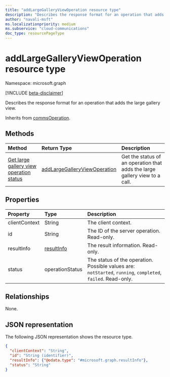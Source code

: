 ```yaml
--- 
title: "addLargeGalleryViewOperation resource type"
description: "Describes the response format for an operation that adds the large gallery view."
author: "navali-msft"
ms.localizationpriority: medium
ms.subservice: "cloud-communications"
doc_type: resourcePageType
---
```


# addLargeGalleryViewOperation resource type

Namespace: microsoft.graph

[!INCLUDE [beta-disclaimer](../../includes/beta-disclaimer.md)]

Describes the response format for an operation that adds the large gallery view.

Inherits from [commsOperation](commsoperation.md).

## Methods

|Method|Return Type|Description|
|:-----|:----------|:----------|
|[Get large gallery view operation status](../api/addlargegalleryviewoperation-get.md)|[addLargeGalleryViewOperation](addlargegalleryviewoperation.md)|Get the status of an operation that adds the large gallery view to a call.|

## Properties

|Property|Type|Description|
|:-------|:---|:----------|
|clientContext|String|The client context.|
|id|String|The ID of the server operation. Read-only.|
|resultInfo|[resultInfo](resultinfo.md)|The result information. Read-only.|
|status|operationStatus|The status of the operation. Possible values are: `notStarted`, `running`, `completed`, `failed`. Read-only.|

## Relationships

None.

## JSON representation

The following JSON representation shows the resource type.

<!-- {
  "blockType": "resource",
  "optionalProperties": [

  ],
  "@odata.type": "microsoft.graph.addLargeGalleryViewOperation"
}-->
```json
{
  "clientContext": "String",
  "id": "String (identifier)",
  "resultInfo": {"@odata.type": "#microsoft.graph.resultInfo"},
  "status": "String"
}
```

<!-- uuid: 8fcb5dbc-d5aa-4681-8e31-b001d5168d79
2015-10-25 14:57:30 UTC -->
<!-- {
  "type": "#page.annotation",
  "description": "addLargeGalleryViewOperation resource",
  "keywords": "",
  "section": "documentation",
  "tocPath": ""
}-->


